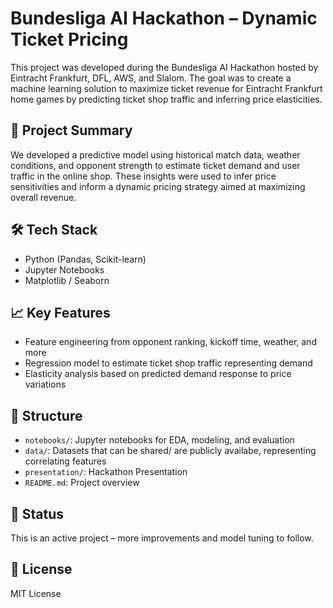 # Bundesliga AI Hackathon – Dynamic Ticket Pricing

This project was developed during the Bundesliga AI Hackathon hosted by Eintracht Frankfurt, DFL, AWS, and Slalom. The goal was to create a machine learning solution to maximize ticket revenue for Eintracht Frankfurt home games by predicting ticket shop traffic and inferring price elasticities.

## 🧠 Project Summary

We developed a predictive model using historical match data, weather conditions, and opponent strength to estimate ticket demand and user traffic in the online shop. These insights were used to infer price sensitivities and inform a dynamic pricing strategy aimed at maximizing overall revenue.

## 🛠️ Tech Stack

- Python (Pandas, Scikit-learn)
- Jupyter Notebooks
- Matplotlib / Seaborn 

## 📈 Key Features

- Feature engineering from opponent ranking, kickoff time, weather, and more
- Regression model to estimate ticket shop traffic representing demand 
- Elasticity analysis based on predicted demand response to price variations

## 📂 Structure

- `notebooks/`: Jupyter notebooks for EDA, modeling, and evaluation
- `data/`: Datasets that can be shared/ are publicly availabe, representing correlating features 
- `presentation/`: Hackathon Presentation
- `README.md`: Project overview

## 📍 Status

This is an active project – more improvements and model tuning to follow.

## 📎 License

MIT License

